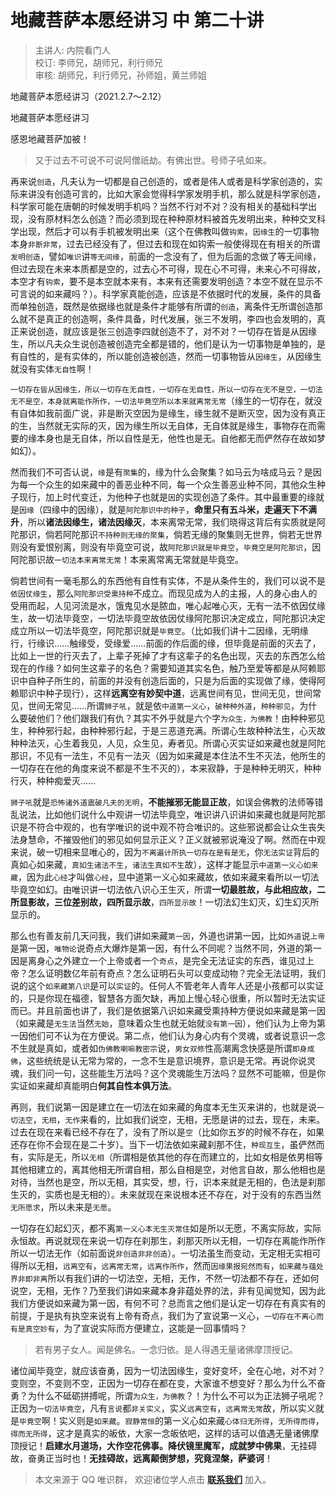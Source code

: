 # 地藏菩萨本愿经讲习 中 第二十讲

> 主讲人: 内院看门人 <br />
> 校订: 李师兄，胡师兄，利行师兄 <br />
> 审核: 胡师兄，利行师兄，孙师姐，黄兰师姐 <br />

地藏菩萨本愿经讲习（2021.2.7～2.12）

地藏菩萨本愿经讲习

感恩地藏菩萨加被！

> 又于过去不可说不可说阿僧祇劫。有佛出世。号师子吼如来。

再来说`创造`，凡夫认为一切都是自己创造的，或者是伟人或者是科学家创造的，实际来讲没有创造可言的，比如大家会觉得科学家发明手机，那么就是科学家创造，科学家可能在唐朝的时候发明手机吗？当然不行对不对？没有相关的基础科学出现，没有原材料怎么创造？而必须到现在种种原材料被首先发明出来，种种交叉科学出现，然后才可以有手机被发明出来（这个在佛教叫做`钩索`，`因缘生`的一切事物本身`非断非常`，过去已经没有了，但过去和现在如钩索一般使得现在有相关的所谓`发明创造`，譬如`唯识`讲`等无间缘`，前面的一念没有了，但为后面的念做了等无间缘，但过去现在未来本质都是空的，过去心不可得，现在心不可得，未来心不可得故，本空才有`钩索`，要不是本空就本来有，本来有还需要发明创造？本空不就在显示不可言说的如来藏吗？）。科学家真能创造，应该是不依据时代的发展，条件的具备而单独创造，既然是依据缘也就是条件才能够有所谓的`创造`，离条件无所谓创造那么就不是真正的创造啊，条件具备，时代发展，张三不发明，李四也会发明的，真正来说创造，就应该是张三创造李四就创造不了，对不对？一切存在皆是从因缘生，所以凡夫众生说创造被创造完全都是错的，他们是认为一切事物是单独的，是有自性的，是有实体的，所以能创造被创造，然而一切事物皆从`因缘生`，从因缘生就没有实体`无自性`啊！

`一切存在皆从因缘生，所以一切存在无自性，一切存在无自性，所以一切存在无不是空，一切法无不是空，本身就离能作所作，一切法毕竟空所以本来就离常无常`（缘生的一切存在，就没有自体如我前面广说，非是断灭空因为是缘生，缘生就不是断灭空，因为没有真正的生，当然就无实际的灭，因为缘生所以无自体，无自体就是缘生，事物存在而需要的缘本身也是无自体，所以自性是无，他性也是无。自他都无而俨然存在故如梦如幻）。

然而我们不可否认说，`缘`是有`聚集`的，缘为什么会聚集？如马云为啥成马云？是因为每一个众生的如来藏中的善恶业种不同，每一个众生善恶业种不同，其他众生种子现行，加上时代变迁，为他种子也就是`因`的实现创造了条件。其中最重要的缘就是`因缘`（四缘中的因缘），就是`阿陀那识中的种子`，**命里只有五斗米，走遍天下不满升**，所以**诸法因缘生，诸法因缘灭**，本来离常无常，我们晓得这背后有实质就是阿陀那识，倘若阿陀那识`不持种则无缘的聚集`，倘若无缘的聚集则无世界，倘若无世界则没有爱恨别离，则没有毕竟空可说，故`阿陀那识就是毕竟空`，`毕竟空是阿陀那识`，因阿陀那识故`一切法本来离常无常`！本来离常离无常就是毕竟空。

倘若世间有一毫毛那么的东西他有自性有实体，不是从条件生的，我们可以说不是`依因仗缘生`，那么`阿陀那识受熏持种`不成立。而现见成为人的主报，人的身心由人的受用而起，人见河流是水，饿鬼见水是脓血，唯心起唯心灭，无有一法不依因仗缘生，故一切法毕竟空，一切法毕竟空故依因仗缘阿陀那识决定成立，阿陀那识决定成立所以一切法毕竟空，阿陀那识就是`毕竟空`。（比如我们讲十二因缘，无明缘行，行缘识……触缘受，受缘爱……前面的作后面的缘，但毕竟是前面的灭去了，比如上一世的行灭去了，上辈子死掉了才有这辈子的名色出现，灭去的东西怎么给现在的作缘？如何生这辈子的名色？需要知道其实名色，触乃至爱等都是从阿赖耶识中自种子所生的，前面的并没有创造后面的，只是为后面的实现做了缘，使得阿赖耶识中种子现行），这样**远离空有妙契中道**，远离世间有见，世间无见，世间常见，世间无常见……所谓`狮子吼`，就是依`中道第一义心`，`破种种外道`，`种种邪见`，为什么要破他们？他们跟我们有仇？其实不外乎就是六个字`为众生，为佛教`！由种种邪见生，种种邪行起，由种种邪行起，于是三恶道充满。所谓心生故种种法生，心灭故种种法灭，心生着我见，人见，众生见，寿者见。所谓心灭实证如来藏也就是阿陀那识，不见有一法生，不见有一法灭（因为如来藏是本住法不生不灭法，他所生的一切存在在他的角度来说不都是不生不灭的），本来寂静，于是种种无明灭，种种行灭，种种痴爱灭……

`狮子吼`就是`恐怖诸外道震破凡夫的无明`，**不能摧邪无能显正故**，如误会佛教的法师等错乱说法，比如他们说什么中观讲一切法毕竟空，唯识讲八识讲如来藏也就是阿陀那识是不符合中观的，也有学唯识的说中观不符合唯识的。这些邪说都会让众生丧失法身慧命，不摧毁他们的邪见如何显示正义？正义就被邪说淹没了啊。然而在中观来说，破一切相来显唯心的，因为`不离遍计所执一切存在是有是无`，你`无法实证`背后的真如心如来藏，`真如生诸法不生`，`诸法生真如不生`故），这样才能显示`中道第一义心如来藏`，因为此`心经`才叫做`心经`，显中道第一义心如来藏故，依如来藏来看所以一切法毕竟空如幻。由唯识讲一切法依八识心王生灭，所谓**一切最胜故，与此相应故，二所显影故，三位差别故，四所显示故**，`四所显示故`！一切法幻生幻灭，幻生幻灭所显示的。

那么也有善友前几天问我，我们讲如来藏`第一因`，外道也讲第一因，比如`外道`说`上帝`是第一因，`唯物论`说奇点大爆炸是第一因，有什么不同呢？当然不同，外道的第一因是离身心之外建立一个上帝或者一个`奇点`，是完全无法证实的东西，谁见过上帝？怎么证明数亿年前有奇点？怎么证明石头可以变成动物？完全无法证明，我们说的这个`如来藏第八识`是可以`实证`的。任何人不管老年人青年人还是小孩都可以实证的，只是你现在福德，智慧各方面欠缺，再加上慢心轻心很重，所以暂时无法实证而已。并且前面也讲了，我们是依据第八识如来藏受熏持种方便说如来藏是第一因（如来藏是`无生法`当然`无始`，意味着众生也就无始就`没有第一因`），他们认为上帝为第一因他们可不认为在方便说。第二点，他们认为身心内有个灵魂，或者说意识一念不生就是真如，或者如`伪佛教喇嘛教密宗`说，`男女双修`性高潮离念快感是所谓`即身成佛`，这些统统是认无常为常的，一念不生是意识境界，意识是无常。再说你说灵魂，我们问一句，这些能生万法吗？这个灵魂能生万法吗？显然不可能嘛，但是你实证如来藏却真能明白**何其自性本俱万法**。

再则，我们说第一因是建立在一切法在如来藏的角度本无生灭来讲的，也就是说`一切法空`，`无相`，`无作`来看的，比如我们说空，无相，无愿是讲的过去，现在，未来。过去在现在来看已经不存在了，没有了所以是`空`（比如你五岁的时候不存在，如果还存在你不会现在是二十岁）。当下一切法依如来藏刹那不住，`种现互生`，虽俨然而有，实际是无，所以`无相`（所谓相是依其他的存在而建立的，比如女相是依男相等其他相建立的，离其他相无所谓自相，那么自相是空，对他言自故，那么他相也是对待，当然也是空，所以无相，其实受，想，行，识本来就是无相的，色法是刹那生灭的，实质也是无相的）。未来就现在来说根本还不存在，对于没有的东西当然`无所愿求`，所以未来是`无愿`。

一切存在幻起幻灭，都不离`第一义心本无生灭常住`如是所以无愿，不离实际故，实际永恒故。再说就现在来说一切存在刹那生，刹那灭所以无相，一切存在离能作所作所以一切法无作（如前面说`非创造非非创造`）。一切法虽生而变动，无定相无实相可得所以无相，`远离空有`，`远离常无常`，`远离作所作`，然而`因缘果报宛然而有`，`如来藏与蕴处界非即非离`所以有我们讲的一切法空，无相，无作，不然一切法都不存在，还如何说空，无相，无作？乃至我们讲如来藏本身非蕴处界的法，非有见闻觉知，因为此我们方便说如来藏为第一因，有何不可？总而言之他们是认定一切存在有真实有的前提，于是执有执空来说有上帝有奇点，我们为了宣说第一义心，`一切存在不离心而有是真空妙有`，为了宣说实际而方便建立，这能是一回事情吗？

> 若有男子女人。闻是佛名。一念归依。是人得遇无量诸佛摩顶授记。

诸位闻毕竟空，就应该奋勇，因为一切法因缘生，变好变坏，全在心地，对不对？变则空，不变则不空，正因为一切存在都在变，大家谁不想变好？那么为什么不奋勇？为什么不砥砺拼搏呢，所谓`为众生，为佛教`？！为什么不可以为正法狮子吼呢？正因为`一切法毕竟空`，凡有`言说`都`非关实义`，实义`远离空有`，`远离常无常`故，所以实义就是`毕竟空`啊！实义则是`如来藏`。`寂静常恒`的第一义心如来藏`心体归无所得`，`无所得而得`，`得而无所得`，这才是真实的皈依，大家一念皈依吧，这样的话可以值遇无量诸佛摩顶授记！**启建水月道场，大作空花佛事。降伏镜里魔军，成就梦中佛果**，无挂碍故，奋勇正当时也！**无挂碍故，远离颠倒梦想，究竟涅槃，萨婆诃**！

> 本文来源于 QQ 唯识群， 欢迎诸位学人点击 **[联系我们](https://mp.weixin.qq.com/s/lZCfWjmLjgNR165Tx4_bCQ)** 加入。
